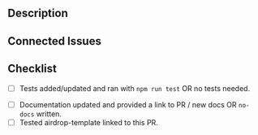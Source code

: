## Description
<!-- 
    A brief description of what the PR does/changes.
    Use active voice and present tense, e.g., This PR fixes ...
-->

## Connected Issues
<!--
    DevRev issue(s) full link(s) (e.g. https://app.devrev.ai/devrev/works/ISS-123).
-->

## Checklist
- [ ] Tests added/updated and ran with `npm run test` OR no tests needed.
<!-- Add this once we have backwards compatibility tests prepared:
- [ ] Ran backwards compatibility tests with `npm run test:backwards-compatibility`.
-->
<!-- Add this once we have eslint prepared:
- [ ] Code formatted and checked with `npm run lint`.
-->
- [ ] Documentation updated and provided a link to PR / new docs OR `no-docs` written.
- [ ] Tested airdrop-template linked to this PR.
